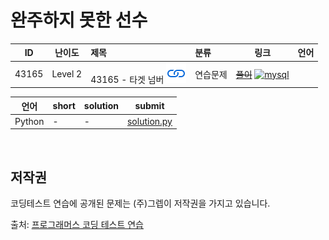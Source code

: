 # 완주하지 못한 선수

| ID | 난이도 | 제목 | 분류 | 링크 | 언어 |
| -- | ---- | :-- | :-- | --- | --- |
| 43165 | Level 2 | 43165 - 타겟 넘버 [![문제](/assets/link.svg)](https://programmers.co.kr/learn/courses/30/lessons/43165)| 연습문제 | [~~풀이~~](/solutions/타겟%20넘버/README.md) [![mysql](/assets/python.svg)](/solutions/타겟%20넘버/solution.py) || [![mysql](/assets/python.svg)](solution.py) |

| 언어 | short | solution | submit |
| --- | ----- | -------- | ------ |
| Python | - | - | [solution.py](solution.py) |

<br>

## 저작권

코딩테스트 연습에 공개된 문제는 (주)그렙이 저작권을 가지고 있습니다.

출처: [프로그래머스 코딩 테스트 연습](https://programmers.co.kr/learn/challenges)
